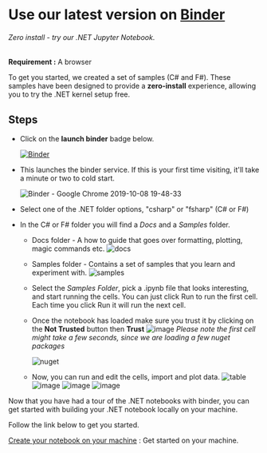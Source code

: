 # Use our latest version on [Binder](https://mybinder.org/)

###### Zero install - try our .NET Jupyter Notebook. 

**Requirement :**  A browser

To get you started, we created a set of samples (C# and F#).  These samples have been designed to provide a **zero-install** experience, allowing you to try the .NET kernel setup free.

## Steps

- Click on the **launch binder** badge below. 

   [![Binder](https://mybinder.org/badge_logo.svg)](https://mybinder.org/v2/gh/dotnet/try/master?urlpath=lab)


- This launches the binder service. If this is your first time visiting, it'll take a minute or two to cold start.

    ![Binder - Google Chrome 2019-10-08 19-48-33](https://user-images.githubusercontent.com/2546640/66441636-c9a0b780-ea05-11e9-9554-caf4fd7dfcde.gif)

-  Select one of the .NET folder options, "csharp" or "fsharp" (C# or F#)
-  In the C# or F# folder you will find a *Docs* and a *Samples* folder.
    - Docs folder - A how to guide that goes over formatting, plotting, magic commands etc. 
   ![docs](https://user-images.githubusercontent.com/2546640/67980555-120e5800-fbf5-11e9-9c00-0d021b1ed21c.png)
    - Samples folder - Contains a set of samples that you learn and experiment with. 
    ![samples](https://user-images.githubusercontent.com/2546640/67979951-be4f3f00-fbf3-11e9-90c2-16df089bafd9.png)
    - Select the *Samples Folder*, pick a .ipynb file that looks interesting, and start running the cells. You can just click Run to run the first cell. Each time you click Run it will run the next cell. 
    - Once the notebook has loaded make sure you trust it by clicking on the  **Not Trusted** button then **Trust** 
     ![image](https://user-images.githubusercontent.com/2546640/67038545-9d63f580-f0ed-11e9-95d9-8df56a4c7b21.png)
     *Please note the first cell might take a few seconds, since we are loading a few nuget packages*

        ![nuget](https://user-images.githubusercontent.com/2546640/67975582-c48ced80-fbea-11e9-8008-908756af5dd3.png)

     - Now, you can run and edit the cells, import and plot data. 
     ![table](https://user-images.githubusercontent.com/2546640/67975878-55fc5f80-fbeb-11e9-9fb8-f4861c5b3dd3.png)
     ![image](https://user-images.githubusercontent.com/2546640/66444747-6b2e0600-ea12-11e9-8934-d352ed07b532.png)
     ![image](https://user-images.githubusercontent.com/2546640/66444785-89940180-ea12-11e9-8c98-4ce5c1dfc1a4.png)
     ![image](https://user-images.githubusercontent.com/2546640/66444810-a92b2a00-ea12-11e9-855f-c933d3367778.png)

Now that you have had a tour of the .NET notebooks with binder, you can get started with building your .NET notebook locally on your machine. 

Follow the link below to get you started.
 
[Create your notebook on your machine](NotebooksLocalExperience.md) : Get started on your machine.